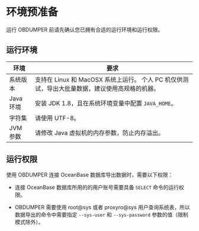 环境预准备 
==========================

运行 OBDUMPER 前请先确认您已拥有合适的运行环境和运行权限。

运行环境 
-------------------------



| **环境**  |                                  **要求**                                   |
|---------|---------------------------------------------------------------------------|
| 系统版本    | 支持在 Linux 和 MacOSX 系统上运行。 个人 PC 机仅供测试，导出大批量数据，建议使用高规格的机器。 |
| Java 环境 | 安装  JDK 1.8，且在系统环境变量中配置 `JAVA_HOME`。                                      |
| 字符集     | 请使用 UTF-8。                                                                |
| JVM 参数  | 请修改 Java 虚拟机的内存参数，防止内存溢出。                                                 |



运行权限 
-------------------------

使用 OBDUMPER 连接 OceanBase 数据库导出数据时，需要以下权限：

* 连接 OceanBase 数据库所用的的用户账号需要具备 `SELECT` 命令的运行权限。

  

* OBDUMPER 需要使用 root@sys 或者 proxyro@sys 用户查询系统表，所以数据导出的命令中需要指定 `--sys-user` 和 `--sys-password` 参数的值（限制模式除外）。

  



